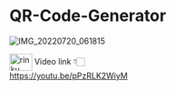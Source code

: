 # QR-Code-Generator
![IMG_20220720_061815](https://user-images.githubusercontent.com/102160977/179885539-0861c39d-a961-4b37-8bc8-94789d93da7e.jpg)


   <a href="https://www.youtube.com/c/rinku sahu cs engineer" target="blank"><img align="center" src="https://raw.githubusercontent.com/rahuldkjain/github-profile-readme-generator/master/src/images/icons/Social/youtube.svg" alt="rinku sahu cs engineer" height="30" width="40" /></a>  Video link 👇🏻<br>
https://youtu.be/pPzRLK2WiyM
